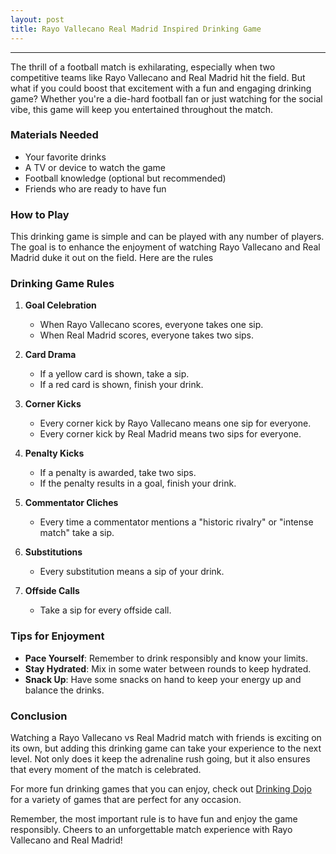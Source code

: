 ```yaml
---
layout: post
title: Rayo Vallecano Real Madrid Inspired Drinking Game
---
```



---

The thrill of a football match is exhilarating, especially when two competitive teams like Rayo Vallecano and Real Madrid hit the field. But what if you could boost that excitement with a fun and engaging drinking game? Whether you're a die-hard football fan or just watching for the social vibe, this game will keep you entertained throughout the match.

### Materials Needed

- Your favorite drinks
- A TV or device to watch the game
- Football knowledge (optional but recommended)
- Friends who are ready to have fun

### How to Play

This drinking game is simple and can be played with any number of players. The goal is to enhance the enjoyment of watching Rayo Vallecano and Real Madrid duke it out on the field. Here are the rules

### Drinking Game Rules

1. **Goal Celebration**
   - When Rayo Vallecano scores, everyone takes one sip.
   - When Real Madrid scores, everyone takes two sips.

2. **Card Drama**
   - If a yellow card is shown, take a sip.
   - If a red card is shown, finish your drink.

3. **Corner Kicks**
   - Every corner kick by Rayo Vallecano means one sip for everyone.
   - Every corner kick by Real Madrid means two sips for everyone.

4. **Penalty Kicks**
   - If a penalty is awarded, take two sips.
   - If the penalty results in a goal, finish your drink.

5. **Commentator Cliches**
   - Every time a commentator mentions a "historic rivalry" or "intense match" take a sip.

6. **Substitutions**
   - Every substitution means a sip of your drink.

7. **Offside Calls**
   - Take a sip for every offside call.

### Tips for Enjoyment

- **Pace Yourself**: Remember to drink responsibly and know your limits.
- **Stay Hydrated**: Mix in some water between rounds to keep hydrated.
- **Snack Up**: Have some snacks on hand to keep your energy up and balance the drinks.

### Conclusion

Watching a Rayo Vallecano vs Real Madrid match with friends is exciting on its own, but adding this drinking game can take your experience to the next level. Not only does it keep the adrenaline rush going, but it also ensures that every moment of the match is celebrated. 

For more fun drinking games that you can enjoy, check out [Drinking Dojo](https://drinkingdojo.com/) for a variety of games that are perfect for any occasion.

Remember, the most important rule is to have fun and enjoy the game responsibly. Cheers to an unforgettable match experience with Rayo Vallecano and Real Madrid!